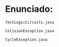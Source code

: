 # Enunciado:

````TestLogicCircuits.java````

````ColisionException.java````

````CycleException.java````
